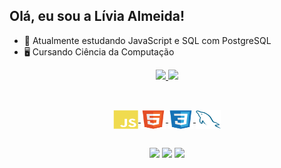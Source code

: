 ## Olá, eu sou a Lívia Almeida!
 - 📓 Atualmente estudando JavaScript e SQL com PostgreSQL
 - 🖥️ Cursando Ciência da Computação
 
 <div align="center">
  <a href="https://github.com/diLivia">
  <img height="150em" src="https://github-readme-stats.vercel.app/api?username=diLivia&show_icons=true&theme=date_night&include_all_commits=true&count_private=true"/>
  <img height="150em" src="https://github-readme-stats.vercel.app/api/top-langs/?username=diLivia&layout=compact&langs_count=7&theme=date_night"/>
</div>
 
 ##
 
<div align="center" style="display: inline_block"><br>
  <img align="center" alt="Livia-Js" height="30" width="40" src="https://raw.githubusercontent.com/devicons/devicon/master/icons/javascript/javascript-plain.svg">
  <img align="center" alt="Livia-HTML" height="30" width="40" src="https://raw.githubusercontent.com/devicons/devicon/master/icons/html5/html5-original.svg">
  <img align="center" alt="Livia-CSS" height="30" width="40" src="https://raw.githubusercontent.com/devicons/devicon/master/icons/css3/css3-original.svg">
 <img align="center" alt="Livia-MySQL" height="30" width="40" src="https://raw.githubusercontent.com/devicons/devicon/2ae2a900d2f041da66e950e4d48052658d850630/icons/mysql/mysql-original.svg">
 
 ##
 
 <div>
   <a href = "https://www.linkedin.com/in/l%C3%ADvia-almeida-ba822a220/" target="_blank"><img src="https://img.shields.io/badge/-LinkedIn-%230077B5?style=for-the-badge&logo=linkedin&logoColor=white" target="_blank"></a>
  <a href = "mailto:livia.almeidajobs@gmail.com"><img src="https://img.shields.io/badge/-Gmail-%23333?style=for-the-badge&logo=gmail&logoColor=white" target="_blank"></a>
  <a href="https://www.instagram.com/livia.almeida003/" target="_blank"><img src="https://img.shields.io/badge/-Instagram-%23E4405F?style=for-the-badge&logo=instagram&logoColor=white" target="_blank"></a>
 </div>
<!--height="150em"-->
 <!--width="48%"-->
